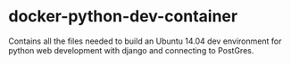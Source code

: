 # docker-python-dev-container
Contains all the files needed to build an Ubuntu 14.04 dev environment for python web development with django and connecting to PostGres.
